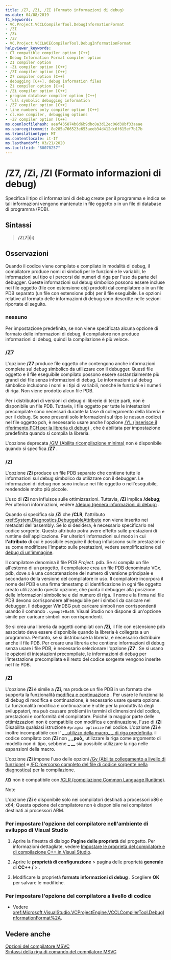 ```yaml
---
title: /Z7, /Zi, /ZI (Formato informazioni di debug)
ms.date: 04/08/2019
f1_keywords:
- VC.Project.VCCLCompilerTool.DebugInformationFormat
- /ZI
- /Zi
- /Z7
- VC.Project.VCCLWCECompilerTool.DebugInformationFormat
helpviewer_keywords:
- C7 compatible compiler option [C++]
- Debug Information Format compiler option
- ZI compiler option
- -Zi compiler option [C++]
- /ZI compiler option [C++]
- Z7 compiler option [C++]
- debugging [C++], debug information files
- Zi compiler option [C++]
- /Zi compiler option [C++]
- program database compiler option [C++]
- full symbolic debugging information
- /Z7 compiler option [C++]
- line numbers only compiler option [C++]
- cl.exe compiler, debugging options
- -Z7 compiler option [C++]
ms.openlocfilehash: aeaf435874b6d6b9dbc8a3d12ec06d38bf33aaae
ms.sourcegitcommit: 8e285a766523e653aeeb34d412dc6f615ef7b17b
ms.translationtype: MT
ms.contentlocale: it-IT
ms.lasthandoff: 03/21/2020
ms.locfileid: "80078257"
---
```

# <a name="z7-zi-zi-debug-information-format"></a>/Z7, /Zi, /ZI (Formato informazioni di debug)

Specifica il tipo di informazioni di debug create per il programma e indica se tali informazioni vengono mantenute in file oggetto o in un file di database di programma (PDB).

## <a name="syntax"></a>Sintassi

> **/Z**{**7**|**i**|**i**}

## <a name="remarks"></a>Osservazioni

Quando il codice viene compilato e compilato in modalità di debug, il compilatore produce nomi di simboli per le funzioni e le variabili, le informazioni sul tipo e i percorsi dei numeri di riga per l'uso da parte del debugger. Queste informazioni sul debug simbolico possono essere incluse nei file oggetto (file con estensione obj) prodotti dal compilatore o in un file PDB separato (un file con estensione pdb) per il file eseguibile.  Le opzioni relative al formato delle informazioni di debug sono descritte nelle sezioni riportate di seguito.

### <a name="none"></a>nessuno

Per impostazione predefinita, se non viene specificata alcuna opzione di formato delle informazioni di debug, il compilatore non produce informazioni di debug, quindi la compilazione è più veloce.

### <a name="z7"></a>/Z7

L'opzione **/Z7** produce file oggetto che contengono anche informazioni complete sul debug simbolico da utilizzare con il debugger. Questi file oggetto e il file eseguibile compilato possono essere sostanzialmente più grandi dei file senza informazioni di debug. Le informazioni sul debug simbolico includono i nomi e i tipi di variabili, nonché le funzioni e i numeri di riga. Non viene prodotto alcun file PDB.

Per i distributori di versioni di debug di librerie di terze parti, non è disponibile un file PDB. Tuttavia, i file oggetto per tutte le intestazioni precompilate sono necessari durante la fase di collegamento della libreria e per il debug. Se sono presenti solo informazioni sul tipo (e nessun codice) nel file oggetto pch, è necessario usare anche l'opzione [/YL (inserisce il riferimento PCH per la libreria di debug)](yl-inject-pch-reference-for-debug-library.md) , che è abilitata per impostazione predefinita quando si compila la libreria.

L'opzione deprecata [/GM (Abilita ricompilazione minima)](gm-enable-minimal-rebuild.md) non è disponibile quando si specifica **/Z7** .

### <a name="zi"></a>/ZI

L'opzione **/Zi** produce un file PDB separato che contiene tutte le informazioni sul debug simbolico da utilizzare con il debugger. Le informazioni di debug non sono incluse nei file oggetto o nell'eseguibile, rendendole molto più piccole.

L'uso di **/Zi** non influisce sulle ottimizzazioni. Tuttavia, **/Zi** implica **/debug**; Per ulteriori informazioni, vedere [/debug (genera informazioni di debug)](debug-generate-debug-info.md) .

Quando si specifica sia **/Zi** che **/CLR**, l'attributo <xref:System.Diagnostics.DebuggableAttribute> non viene inserito nei metadati dell'assembly. Se lo si desidera, è necessario specificarlo nel codice sorgente. Questo attributo potrà avere effetto sulle prestazioni di runtime dell'applicazione. Per ulteriori informazioni sul modo in cui **l'attributo** di cui è possibile eseguire il debug influiscono sulle prestazioni e su come modificare l'impatto sulle prestazioni, vedere semplificazione del [debug di un'immagine](/dotnet/framework/debug-trace-profile/making-an-image-easier-to-debug).

Il compilatore denomina il file PDB *Project*. pdb. Se si compila un file all'esterno di un progetto, il compilatore crea un file PDB denominato VC*x*. pdb, dove *x* è una concatenazione del numero di versione principale e secondario della versione del compilatore in uso. Il compilatore incorpora il nome del PDB e una firma timestamp di identificazione in ogni file oggetto creato utilizzando questa opzione, che punta il debugger alla posizione delle informazioni simboliche e del numero di riga. Il nome e la firma nel file PDB devono corrispondere all'eseguibile per i simboli da caricare nel debugger. Il debugger WinDBG può caricare simboli non corrispondenti usando il comando `.symopt+0x40`. Visual Studio non dispone di un'opzione simile per caricare simboli non corrispondenti.

Se si crea una libreria da oggetti compilati con **/Zi**, il file con estensione pdb associato deve essere disponibile quando la libreria è collegata a un programma. Pertanto, se si distribuisce la libreria, è necessario distribuire anche il file PDB. Per creare una libreria che contiene informazioni di debug senza usare i file PDB, è necessario selezionare l'opzione **/Z7** . Se si usano le opzioni di intestazioni precompilate, le informazioni di debug per l'intestazione precompilata e il resto del codice sorgente vengono inserite nel file PDB.

### <a name="zi"></a>/ZI

L'opzione **/Zi** è simile a **/Zi**, ma produce un file PDB in un formato che supporta la funzionalità [modifica e continuazione](/visualstudio/debugger/edit-and-continue-visual-cpp) . Per usare le funzionalità di debug di modifica e continuazione, è necessario usare questa opzione. La funzionalità modifica e continuazione è utile per la produttività degli sviluppatori, ma può causare problemi in termini di dimensioni del codice, prestazioni e conformità del compilatore. Poiché la maggior parte delle ottimizzazioni non è compatibile con modifica e continuazione, l'uso di **/Zi** Disabilita qualsiasi istruzione `#pragma optimize` nel codice. L'opzione **/Zi** è inoltre incompatibile con l' [ &#95; &#95;utilizzo della macro&#95; &#95; di riga predefinita](../../preprocessor/predefined-macros.md). il codice compilato con **/Zi** non **&#95; &#95;può&#95;** utilizzare la riga come argomento di modello non di tipo, sebbene **&#95; &#95;&#95;** sia possibile utilizzare la riga nelle espansioni della macro.

L'opzione **/Zi** impone l'uso delle opzioni [/Gy (Abilita collegamento a livello di funzione)](gy-enable-function-level-linking.md) e [/FC (percorso completo del file di codice sorgente nella diagnostica)](fc-full-path-of-source-code-file-in-diagnostics.md) per la compilazione.

**/Zi** non è compatibile con [/CLR (compilazione Common Language Runtime)](clr-common-language-runtime-compilation.md).

> [!NOTE]
> L'opzione **/Zi** è disponibile solo nei compilatori destinati a processori x86 e x64; Questa opzione del compilatore non è disponibile nei compilatori destinati ai processori ARM.

### <a name="to-set-this-compiler-option-in-the-visual-studio-development-environment"></a>Per impostare l'opzione del compilatore nell'ambiente di sviluppo di Visual Studio

1. Aprire la finestra di dialogo **Pagine delle proprietà** del progetto. Per informazioni dettagliate, vedere [Impostare le proprietà del compilatore e di compilazione C++ in Visual Studio](../working-with-project-properties.md).

1. Aprire le **proprietà di configurazione** > pagina delle proprietà **generale** di **CC++ /**  > .

1. Modificare la proprietà **formato informazioni di debug** . Scegliere **OK** per salvare le modifiche.

### <a name="to-set-this-compiler-option-programmatically"></a>Per impostare l'opzione del compilatore a livello di codice

- Vedere <xref:Microsoft.VisualStudio.VCProjectEngine.VCCLCompilerTool.DebugInformationFormat%2A>.

## <a name="see-also"></a>Vedere anche

[Opzioni del compilatore MSVC](compiler-options.md)<br/>
[Sintassi della riga di comando del compilatore MSVC](compiler-command-line-syntax.md)
